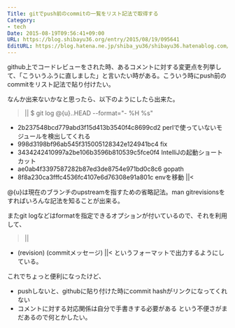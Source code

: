 ```yaml
---
Title: gitでpush前のcommitの一覧をリスト記法で取得する
Category:
- tech
Date: 2015-08-19T09:56:41+09:00
URL: https://blog.shibayu36.org/entry/2015/08/19/095641
EditURL: https://blog.hatena.ne.jp/shiba_yu36/shibayu36.hatenablog.com/atom/entry/8454420450106141450
---
```


github上でコードレビューをされた時、あるコメントに対する変更点を列挙して、「こういうふうに直しました」と言いたい時がある。こういう時にpush前のcommitをリスト記法で貼り付けたい。

なんか出来ないかなと思ったら、以下のようにしたら出来た。

>||
$ git log @{u}..HEAD --format="- %H %s"
- 2b237548bcd779abd3f15d413b3540f4c8699cd2 perlで使っていないモジュールを検出してくれる
- 998d3198bf96ab545f315005128342e124941bc4 fix
- 3434242410997a2be106b3596b810539c5fce0f4 IntelliJの起動ショートカット
- ae0ab4f3397587282b87ed3de8754e971bd0c8c6 gopath
- 8f8a230ca3fffc4536fc4107e6d76308e91a801c envを移動
||<

@{u}は現在のブランチのupstreamを指すための省略記法。man gitrevisionsをすればいろんな記法を知ることが出来る。

またgit logなどはformatを指定できるオプションが付いているので、それを利用して、
>||
- (revision) (commitメッセージ)
||<
というフォーマットで出力するようにしている。


これでちょっと便利になったけど、
- pushしないと、githubに貼り付けた時にcommit hashがリンクになってくれない
- コメントに対する対応関係は自分で手書きする必要がある
という不便さがまだあるので何とかしたい。
